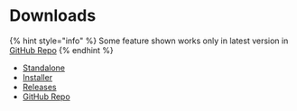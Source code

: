 # Downloads

{% hint style="info" %}
Some feature shown works only in latest version in [GitHub Repo](https://github.com/LangTrans/LangTrans)
{% endhint %}

* [Standalone](https://github.com/LangTrans/LangTrans/releases/download/1.6/langtrans.exe)
* [Installer](https://github.com/LangTrans/LangTrans/releases/download/1.6/LangTrans\_Installer.exe)
* [Releases](https://github.com/LangTrans/LangTrans/releases)
* [GitHub Repo](https://github.com/LangTrans/LangTrans)
